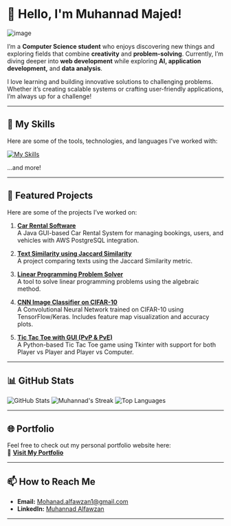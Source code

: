 

# 👋 Hello, I'm Muhannad Majed!  

<!---
> *"The future belongs to those who dare to learn and grow."*

--->
![image](https://i.pinimg.com/originals/5c/ae/fa/5caefa287638eaae50a1c43d73add8b4.gif)

 
I’m a **Computer Science student** who enjoys discovering new things and exploring fields that combine **creativity** and **problem-solving**. Currently, I’m diving deeper into **web development** while exploring **AI, application development,** and **data analysis**.  

I love learning and building innovative solutions to challenging problems. Whether it’s creating scalable systems or crafting user-friendly applications, I’m always up for a challenge!

---

## 🚀 My Skills  
Here are some of the tools, technologies, and languages I’ve worked with:  

[![My Skills](https://skillicons.dev/icons?i=cpp,java,javascript,flutter,python,mysql,react,git,supabase,expressjs,nodejs)](https://skillicons.dev)

...and more!  

---

## 📂 Featured Projects  
Here are some of the projects I’ve worked on:  

1. **[Car Rental Software](https://github.com/iMD10/CS342-Car-Rental)**  
   A Java GUI-based Car Rental System for managing bookings, users, and vehicles with AWS PostgreSQL integration.

2. **[Text Similarity using Jaccard Similarity](https://github.com/iMD10/CS315-Texts-Similarity)**  
   A project comparing texts using the Jaccard Similarity metric.  
   
3. **[Linear Programming Problem Solver](https://github.com/iMD10/MATH329-Algebraic-Method)**  
   A tool to solve linear programming problems using the algebraic method.

4. **[CNN Image Classifier on CIFAR-10](https://github.com/iMD10/cnn-image-classification)**  
   A Convolutional Neural Network trained on CIFAR-10 using TensorFlow/Keras. Includes feature map visualization and accuracy plots.

5. **[Tic Tac Toe with GUI (PvP & PvE)](https://github.com/iMD10/tic-tac-toe-python)**  
   A Python-based Tic Tac Toe game using Tkinter with support for both Player vs Player and Player vs Computer.

---

## 📊 GitHub Stats  

![GitHub Stats](https://github-readme-stats.vercel.app/api?username=iMd10&theme=react&show_icons=true&hide_border=true&count_private=true)
![Muhannad's Streak](https://github-readme-streak-stats.herokuapp.com/?user=iMd10&theme=react&hide_border=true) 
![Top Languages](https://github-readme-stats.vercel.app/api/top-langs/?username=iMd10&theme=react&show_icons=true&hide_border=true&layout=compact)

---

## 🌐 Portfolio  
Feel free to check out my personal portfolio website here:  
🔗 [**Visit My Portfolio**](https://imd10.github.io/Portfolio/)

---

## 📫 How to Reach Me  
- **Email:** Mohanad.alfawzan1@gmail.com  
- **LinkedIn:** [Muhannad Alfawzan](http://linkedin.com/in/muhannad-alfawzan-023348246)
---



<!--
**iMD10/iMD10** is a ✨ _special_ ✨ repository because its `README.md` (this file) appears on your GitHub profile.

Here are some ideas to get you started:

- 🔭 I’m currently working on ...
- 🌱 I’m currently learning ...
- 👯 I’m looking to collaborate on ...
- 🤔 I’m looking for help with ...
- 💬 Ask me about ...
- 📫 How to reach me: ...
- 😄 Pronouns: ...
- ⚡ Fun fact: ...
-->
